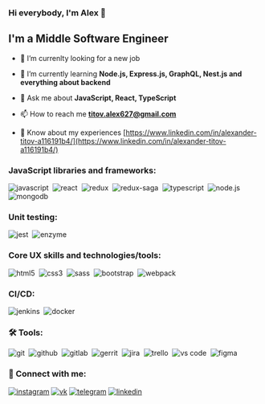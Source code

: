 ### Hi everybody, I'm Alex 👋

## I'm a Middle Software Engineer

- 👯 I’m currenlty looking for a new job

- 🌱 I’m currently learning **Node.js, Express.js, GraphQL, Nest.js and everything about backend**

- 💬 Ask me about **JavaScript, React, TypeScript**

- 📫 How to reach me **titov.alex627@gmail.com**

- 📄 Know about my experiences [https://www.linkedin.com/in/alexander-titov-a116191b4/](https://www.linkedin.com/in/alexander-titov-a116191b4/)

### JavaScript libraries and frameworks:

<img alt="javascript" src="https://img.shields.io/badge/javascript-f7e017.svg?&style=flat&logo=javascript&logoColor=fff" />&nbsp;
<img alt="react" src="https://img.shields.io/badge/react-61dafb.svg?&style=flat&logo=react&logoColor=fff" />&nbsp;
<img alt="redux" src="https://img.shields.io/badge/redux-1c1e21.svg?&style=flat&logo=redux&logoColor=fff" />&nbsp;
<img alt="redux-saga" src="https://img.shields.io/badge/redux saga-86d46b.svg?&style=falt&logo=redux-saga&logoColor=fff" />&nbsp;
<img alt="typescript" src="https://img.shields.io/badge/typescript-3178c6.svg?&style=flat&logo=typescript&logoColor=fff" />&nbsp;
<img alt="node.js" src="https://img.shields.io/badge/node.js-84ba64.svg?&style=flat&logo=node.js&logoColor=fff" />&nbsp;
<img alt="mongodb" src="https://img.shields.io/badge/mongodb-618f4c.svg?&style=flat&logo=mongodb&logoColor=fff1" />&nbsp;

### Unit testing:

<img alt="jest" src="https://img.shields.io/badge/jest-15c213.svg?&style=flat&logo=jest&logoColor=fff1" />&nbsp;
<img alt="enzyme" src="https://img.shields.io/badge/enzyme-fe595d.svg?&style=flat&logo=enzyme&logoColor=fff1" />&nbsp;

### Core UX skills and technologies/tools:

<img alt="html5" src="https://img.shields.io/badge/html-e54b20.svg?&style=flat&logo=html5&logoColor=fff" />&nbsp;
<img alt="css3" src="https://img.shields.io/badge/css-264de4.svg?&style=flat&logo=css3&logoColor=fff" />&nbsp;
<img alt="sass" src="https://img.shields.io/badge/sass-bf4080.svg?&style=flat&logo=sass&logoColor=fff" />&nbsp;
<img alt="bootstrap" src="https://img.shields.io/badge/bootstrap-7952b3.svg?&style=flat&logo=bootstrap&logoColor=fff" />&nbsp;
<img alt="webpack" src="https://img.shields.io/badge/webpack-1f71b3.svg?&style=flat&logo=webpack&logoColor=fff" />&nbsp;

### CI/CD:

<img alt="jenkins" src="https://img.shields.io/badge/jenkins-61dafb.svg?&style=flat&logo=jenkins&logoColor=fff1" />&nbsp;
<img alt="docker" src="https://img.shields.io/badge/docker-2b3a42.svg?&style=flat&logo=docker&logoColor=fff" />&nbsp;

### 🛠 Tools:

<img alt="git" src="https://img.shields.io/badge/git-1f71b3.svg?&style=flat&logo=git&logoColor=fff1" />&nbsp;
<img alt="github" src="https://img.shields.io/badge/github-2b3a42.svg?&style=flat&logo=github&logoColor=fff" />&nbsp;
<img alt="gitlab" src="https://img.shields.io/badge/gitlab-f96424.svg?&style=flat&logo=gitlab&logoColor=fff" />&nbsp;
<img alt="gerrit" src="https://img.shields.io/badge/gerrit-ffaaaa.svg?&style=flat&logo=gerrit&logoColor=fff1" />&nbsp;
<img alt="jira" src="https://img.shields.io/badge/jira-263455.svg?&style=flat&logo=jira&logoColor=fff" />&nbsp;
<img alt="trello" src="https://img.shields.io/badge/trello-0065ff.svg?&style=flat&logo=trello&logoColor=fff" />&nbsp;
<img alt="vs code" src="https://img.shields.io/badge/vs code-0066b8.svg?&style=flat&logo=visual-studio-code&logoColor=fff" />&nbsp;
<img alt="figma" src="https://img.shields.io/badge/figma-f24f1f.svg?&style=flat&logo=figma&logoColor=fff" />&nbsp;

### 🤝 Connect with me:

[<img alt="instagram" src="https://img.shields.io/badge/instagram-8134af.svg?&style=for-the-badge&logo=instagram&logoColorfff" />][instagram]
[<img alt="vk" src="https://img.shields.io/badge/vkontakte-1a4b78.svg?&style=for-the-badge&logo=vk&logoColorfff" />][vk]
[<img alt="telegram" src="https://img.shields.io/badge/telegram-4995be.svg?&style=for-the-badge&logo=telegram&logoColorfff" />][telegram]
[<img alt="linkedin" src="https://img.shields.io/badge/linkedin-0966c2.svg?&style=for-the-badge&logo=linkedin&logoColorfff" />][linkedin]

[instagram]: https://instagram.com/__sashka.titov__
[vk]: https://vk.com/al.titlin
[telegram]: https://t.me/alexfacer
[linkedin]: https://www.linkedin.com/in/alexander-titov-a116191b4/
